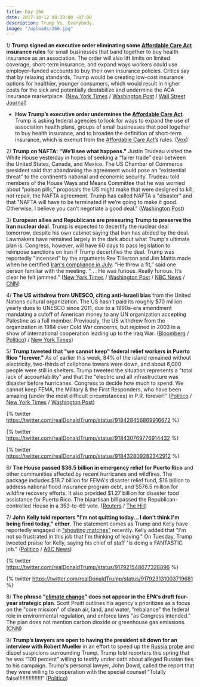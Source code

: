 ```yaml
---
title: Day 266
date: 2017-10-12 08:30:00 -07:00
description: Trump Vs. Everybody.
image: "/uploads/266.jpg"
---
```


1/ **Trump signed an executive order eliminating some <a href="{{ site.baseurl }}/trump-health-care/">Affordable Care Act</a> insurance rules** for small businesses that band together to buy health insurance as an association. The order will also lift limits on limited coverage, short-term insurance, and expand ways workers could use employer-funded accounts to buy their own insurance policies. Critics say that by relaxing standards, Trump would be creating low-cost insurance options for healthier, younger consumers, which would result in higher costs for the sick and potentially destabilize and undermine the ACA insurance marketplace. ([New York Times](https://www.nytimes.com/2017/10/11/us/politics/trump-obamacare-executive-order.html) / [Washington Post](https://www.washingtonpost.com/national/health-science/trump-to-sign-executive-order-to-gut-aca-insurance-rules-and-undermine-marketplaces/2017/10/11/40abf774-ae97-11e7-9e58-e6288544af98_story.html) / [Wall Street Journal](https://www.wsj.com/articles/in-start-to-unwinding-the-health-law-trump-to-ease-insurance-rules-1507771015?mod=e2tw))

* **How Trump’s executive order undermines the <a href="{{ site.baseurl }}/trump-health-care/">Affordable Care Act</a>**. Trump is asking federal agencies to look for ways to expand the use of association health plans, groups of small businesses that pool together to buy health insurance, and to broaden the definition of short-term insurance, which is exempt from the <a href="{{ site.baseurl }}/trump-health-care/">Affordable Care Act</a>’s rules. ([Vox](https://www.vox.com/policy-and-politics/2017/10/12/16458184/trump-obamacare-executive-order-association-health-plans-short-term-insurance))

2/ **Trump on NAFTA: "We’ll see what happens."** Justin Trudeau visited the White House yesterday in hopes of seeking a “fairer trade” deal between the United States, Canada, and Mexico. The US Chamber of Commerce president said that abandoning the agreement would pose an “existential threat” to the continent’s national and economic security. Trudeau told members of the House Ways and Means Committee that he was worried about “poison pills,” proposals the US might make that were designed to kill, not repair, the NAFTA agreement. Trump has called NAFTA a "disaster" and that "NAFTA will have to be terminated if we’re going to make it good. Otherwise, I believe you can’t negotiate a good deal." ([Washington Post](https://www.washingtonpost.com/business/economy/trudeau-fights-to-save-nafta-deal-but-trump-offers-little-hope/2017/10/11/1eadf4aa-aeb1-11e7-a908-a3470754bbb9_story.html))

3/ **European allies and Republicans are pressuring Trump to preserve the Iran nuclear deal**. Trump is expected to decertify the nuclear deal tomorrow, despite his own cabinet saying that Iran has abided by the deal. Lawmakers have remained largely in the dark about what Trump's ultimate plan is. Congress, however, will have 60 days to pass legislation to reimpose sanctions on Iran if Trump decertifies the deal. Trump was reportedly "incensed" by the arguments Rex Tillerson and Jim Mattis made when he certified [Iran's compliance in July](https://whatthefuckjusthappenedtoday.com/2017/07/19/day-181/#11-trump-sanctioned-iran-a-day-after). “He threw a fit,” said one person familiar with the meeting. “. . . He was furious. Really furious. It’s clear he felt jammed.” ([New York Times](https://www.nytimes.com/2017/10/11/world/middleeast/trump-iran-nuclear-deal.html) / [Washington Post](https://www.washingtonpost.com/politics/he-threw-a-fit-trumps-anger-over-iran-deal-forced-aides-to-scramble-for-a-compromise/2017/10/11/6218174c-ae94-11e7-9e58-e6288544af98_story.html) / [NBC News](https://www.nbcnews.com/news/mideast/white-house-briefs-congress-iran-decertification-decision-n809911) /  [CNN](http://www.cnn.com/2017/10/12/politics/trump-iran-deal-certification-nuclear-weapon/index.html))

4/ **The US withdrew from UNESCO, citing anti-Israeli bias** from the United Nations cultural organization. The US hasn’t paid its roughly $70 million yearly dues to UNESCO since 2011, due to a 1990s-era amendment mandating a cutoff of American money to any UN organization accepting Palestine as a full member. Previously, the US withdrew from the organization in 1984 over Cold War concerns, but rejoined in 2003 in a show of international cooperation leading up to the Iraq War. ([Bloomberg](https://www.bloomberg.com/news/articles/2017-10-12/u-s-withdraws-from-unesco-saying-it-s-biased-against-israel) / [Politico](http://www.politico.com/story/2017/10/12/united-states-withdraws-unesco-243708)) / [New York Times](https://www.nytimes.com/2017/10/12/us/politics/trump-unesco-withdrawal.html))

5/ **Trump tweeted that "we cannot keep" federal relief workers in Puerto Rico "forever."** As of earlier this week, 84% of the island remained without electricity, two-thirds of cellphone towers were down, and about 6,000 people were still in shelters. Trump tweeted the situation represents a "total lack of accountability" and that the "electric and all infrastructure was disaster before hurricanes. Congress to decide how much to spend. We cannot keep FEMA, the Military & the First Responders, who have been amazing (under the most difficult circumstances) in P.R. forever!” ([Politico](http://www.politico.com/story/2017/10/12/trump-puerto-rico-response-long-term-243705) / [New York Times](https://www.nytimes.com/2017/10/12/us/politics/trump-warns-puerto-rico-weeks-after-storms-federal-help-cannot-stay-forever.html) / [Washington Post](https://www.washingtonpost.com/news/post-politics/wp/2017/10/12/trump-warns-puerto-rico-we-cannot-keep-fema-the-military-the-first-responders-forever/))

{% twitter https://twitter.com/realDonaldTrump/status/918428456869916672 %}

{% twitter https://twitter.com/realDonaldTrump/status/918430769776914432 %}

{% twitter https://twitter.com/realDonaldTrump/status/918432809282342912 %}

6/ **The House passed $36.5 billion in emergency relief for Puerto Rico** and other communities affected by recent hurricanes and wildfires. The package includes $18.7 billion for FEMA's disaster relief fund, $16 billion to address national flood insurance program debt, and $576.5 million for wildfire recovery efforts. It also provided $1.27 billion for disaster food assistance for Puerto Rico. The bipartisan bill passed the Republican-controlled House in a 353-to-69 vote. ([Reuters](https://www.reuters.com/article/us-usa-puertorico-congress/u-s-house-approves-disaster-funds-as-trump-criticizes-puerto-rico-idUSKBN1CH1A7) / [The Hill](http://thehill.com/policy/finance/355190-house-passes-365-billion-disaster-relief-package))

7/ **John Kelly told reporters "I'm not quitting today... I don't think I'm being fired today," either**.  The statement comes as Trump and Kelly have reportedly engaged in [“shouting matches”](https://whatthefuckjusthappenedtoday.com/2017/10/11/day-265/#7-republicans-and-close-advisers-are) recently. Kelly added that "I'm not so frustrated in this job that I'm thinking of leaving." On Tuesday, Trump tweeted praise for Kelly, saying his chief of staff "is doing a FANTASTIC job." ([Politico](http://www.politico.com/story/2017/10/12/john-kelly-surprise-press-briefing-243717) / [ABC News](http://abcnews.go.com/Politics/chief-staff-john-kelly-im-quitting-today-fired/story?id=50435201))

{% twitter https://twitter.com/realDonaldTrump/status/917921548677328896 %}

{% twitter https://twitter.com/realDonaldTrump/status/917923131003719681 %}

8/ **The phrase "<a href="{{ site.baseurl }}/trump-epa/">climate change</a>" does not appear in the EPA's draft four-year strategic plan**. Scott Pruitt outlines his agency's prioritizes as a focus on the "core mission" of clean air, land, and water, "rebalance" the federal role in environmental regulation, and enforce laws "as Congress intended." The plan does not mention carbon dioxide or greenhouse gas emissions. ([CNN](http://www.cnn.com/2017/10/11/politics/epa-climate-report/index.html))

9/ **Trump’s lawyers are open to having the president sit down for an interview with Robert Mueller** in an effort to speed up the <a href="{{ site.baseurl }}/trump-russia-investigation/">Russia probe</a> and dispel suspicions surrounding Trump. Trump told reporters this spring that he was “100 percent” willing to testify under oath about alleged Russian ties to his campaign. Trump's personal lawyer, John Dowd, called the report that they were willing to cooperation with the special counsel “Totally false!!!!!!!!!!!!!!!!” ([Politico](http://www.politico.com/story/2017/10/12/trump-mueller-meeting-russia-243692))
